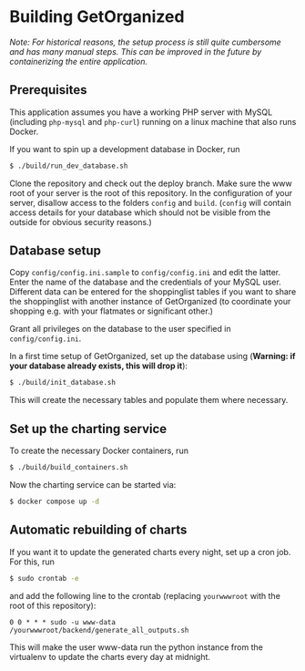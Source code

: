 # Building GetOrganized #

_Note: For historical reasons, the setup process is still quite cumbersome and has many manual steps. This can be improved in the future by containerizing the entire application._

## Prerequisites

This application assumes you have a working PHP server with MySQL (including `php-mysql` and `php-curl`) running on a linux machine that also runs Docker.

If you want to spin up a development database in Docker, run
```bash
$ ./build/run_dev_database.sh
```
Clone the repository and check out the deploy branch. Make sure the www root of your server is the root of this repository. In the configuration of your server, disallow access to the folders `config` and `build`. (`config` will contain access details for your database which should not be visible from the outside for obvious security reasons.)

## Database setup

Copy `config/config.ini.sample` to `config/config.ini` and edit the latter. Enter the name of the database and the credentials of your MySQL user. Different data can be entered for the shoppinglist tables if you want to share the shoppinglist with another instance of GetOrganized (to coordinate your shopping e.g. with your flatmates or significant other.)

Grant all privileges on the database to the user specified in `config/config.ini`.

In a first time setup of GetOrganized, set up the database using (**Warning: if your database already exists, this will drop it**):
```bash
$ ./build/init_database.sh
```
This will create the necessary tables and populate them where necessary.

## Set up the charting service

To create the necessary Docker containers, run
```bash
$ ./build/build_containers.sh
```
Now the charting service can be started via:
```bash
$ docker compose up -d
```

## Automatic rebuilding of charts

If you want it to update the generated charts every night, set up a cron job. For this, run
```bash
$ sudo crontab -e
```
and add the following line to the crontab (replacing `yourwwwroot` with the root of this repository):
```
0 0 * * * sudo -u www-data /yourwwwroot/backend/generate_all_outputs.sh
```
This will make the user www-data run the python instance from the virtualenv to update the charts every day at midnight. 
